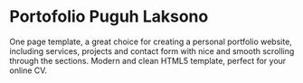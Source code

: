 # Portofolio Puguh Laksono
One page template, a great choice for creating a personal portfolio website, including services, projects and contact form with nice and smooth scrolling through the sections. Modern and clean HTML5 template, perfect for your online CV.
